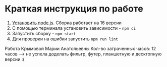 # Краткая инструкция по работе

1. [Установить node.js](https://nodejs.org/download/release/latest-v16.x/). Сборка работает на 16 версии
2. С помощью терминала установить зависимости - `npm ci`
3. Запустить сборку - `npm start`
4. Для проверки на ошибки запустить `npm run lint`

Работа Крымовой Марии Анатольевны
Кол-во затраченных часов: 12 часов --> не успела доделать фильтр, футер, планшетную и десктопную версии :(
